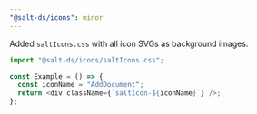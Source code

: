```yaml
---
"@salt-ds/icons": minor
---
```


Added `saltIcons.css` with all icon SVGs as background images.

```js
import "@salt-ds/icons/saltIcons.css";

const Example = () => {
  const iconName = "AddDocument";
  return <div className={`saltIcon-${iconName}`} />;
};
```
